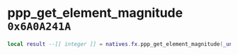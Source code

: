 # ppp_get_element_magnitude `0x6A0A241A`

```lua
local result --[[ integer ]] = natives.fx.ppp_get_element_magnitude(_unk0 --[[ integer ]])
```